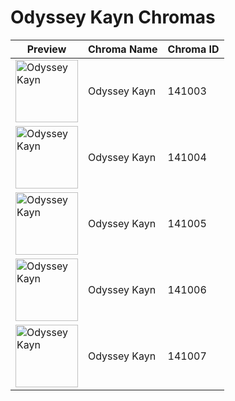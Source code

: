 # Odyssey Kayn Chromas

| Preview | Chroma Name | Chroma ID |
|---|---|---|
| <img src='https://raw.communitydragon.org/latest/plugins/rcp-be-lol-game-data/global/default/v1/champion-chroma-images/141/141003.png' alt='Odyssey Kayn' width='100'> | Odyssey Kayn | 141003 |
| <img src='https://raw.communitydragon.org/latest/plugins/rcp-be-lol-game-data/global/default/v1/champion-chroma-images/141/141004.png' alt='Odyssey Kayn' width='100'> | Odyssey Kayn | 141004 |
| <img src='https://raw.communitydragon.org/latest/plugins/rcp-be-lol-game-data/global/default/v1/champion-chroma-images/141/141005.png' alt='Odyssey Kayn' width='100'> | Odyssey Kayn | 141005 |
| <img src='https://raw.communitydragon.org/latest/plugins/rcp-be-lol-game-data/global/default/v1/champion-chroma-images/141/141006.png' alt='Odyssey Kayn' width='100'> | Odyssey Kayn | 141006 |
| <img src='https://raw.communitydragon.org/latest/plugins/rcp-be-lol-game-data/global/default/v1/champion-chroma-images/141/141007.png' alt='Odyssey Kayn' width='100'> | Odyssey Kayn | 141007 |

